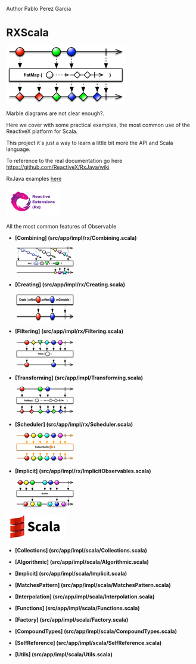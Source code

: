 Author Pablo Perez Garcia 

# RXScala

![My image](src/main/resources/img/flatMap.png)

Marble diagrams are not clear enough?.

Here we cover with some practical examples, the most common use of the ReactiveX platform for Scala.

This project it´s just a way to learn a little bit more the API and Scala language.

To reference to the real documentation go here https://github.com/ReactiveX/RxJava/wiki

RxJava examples [here](https://github.com/politrons/reactive)

 ![My image](src/main/resources/img/rsz_reactive-extensions.png)
 
All the most common features of Observable

* **[Combining] (src/app/impl/rx/Combining.scala)**

    ![My image](src/main/resources/img/rsz_1zipo.png)

* **[Creating] (src/app/impl/rx/Creating.scala)**

    ![My image](src/main/resources/img/rsz_1createc.png)

    
* **[Filtering] (src/app/impl/rx/Filtering.scala)**

    ![My image](src/main/resources/img/rsz_1filter.png)


* **[Transforming] (src/app/impl/Transforming.scala)**

    ![My image](src/main/resources/img/rsz_flatmap.png)
    
* **[Scheduler] (src/app/impl/rx/Scheduler.scala)**

    ![My image](src/main/resources/img/rsz_2subscribeonc.png)
    
* **[Implicit] (src/app/impl/rx/ImplicitObservables.scala)**
        
    ![My image](src/main/resources/img/rsz_1buffer.png)

![My image](src/main/resources/img/rsz_scala.gif)


* **[Collections] (src/app/impl/scala/Collections.scala)**

* **[Algorithmic] (src/app/impl/scala/Algorithmic.scala)**

* **[Implicit] (src/app/impl/scala/Implicit.scala)**

* **[MatchesPattern] (src/app/impl/scala/MatchesPattern.scala)**

* **[Interpolation] (src/app/impl/scala/Interpolation.scala)**

* **[Functions] (src/app/impl/scala/Functions.scala)**

* **[Factory] (src/app/impl/scala/Factory.scala)**

* **[CompoundTypes] (src/app/impl/scala/CompoundTypes.scala)**

* **[SelfReference] (src/app/impl/scala/SelfReference.scala)**

* **[Utils] (src/app/impl/scala/Utils.scala)**
